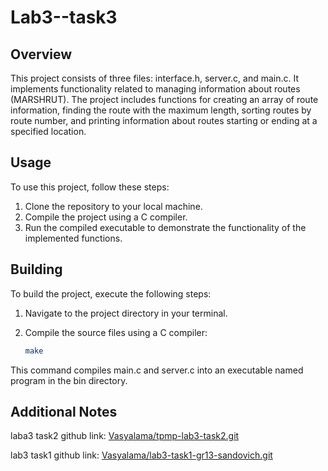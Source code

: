 # Lab3--task3

## Overview

This project consists of three files: interface.h, server.c, and main.c. It implements functionality related to managing information about routes (MARSHRUT). The project includes functions for creating an array of route information, finding the route with the maximum length, sorting routes by route number, and printing information about routes starting or ending at a specified location.

## Usage

To use this project, follow these steps:

1. Clone the repository to your local machine.
2. Compile the project using a C compiler.
3. Run the compiled executable to demonstrate the functionality of the implemented functions.

## Building

To build the project, execute the following steps:

1. Navigate to the project directory in your terminal.
2. Compile the source files using a C compiler:

   ```bash
   make
This command compiles main.c and server.c into an executable named program in the bin directory.

## Additional Notes

laba3 task2 github link: [Vasyalama/tpmp-lab3-task2.git](https://github.com/Vasyalama/tpmp-lab3-task2.git)

lab3 task1 github link: [Vasyalama/lab3-task1-gr13-sandovich.git](https://github.com/Vasyalama/lab3-task1-gr13-sandovich.git)
